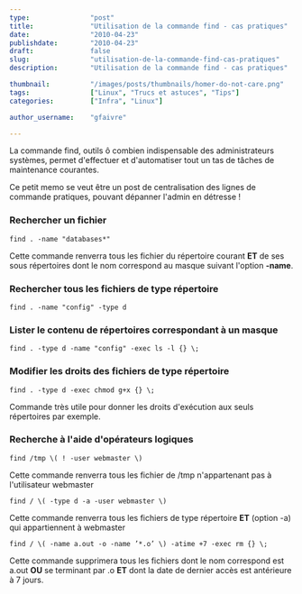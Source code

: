 ```yaml
---
type:               "post"
title:              "Utilisation de la commande find - cas pratiques"
date:               "2010-04-23"
publishdate:        "2010-04-23"
draft:              false
slug:               "utilisation-de-la-commande-find-cas-pratiques"
description:        "Utilisation de la commande find - cas pratiques"

thumbnail:          "/images/posts/thumbnails/homer-do-not-care.png"
tags:               ["Linux", "Trucs et astuces", "Tips"]
categories:         ["Infra", "Linux"]

author_username:    "gfaivre"

---
```


La commande find, outils ô combien indispensable des administrateurs systèmes, permet d'effectuer et d'automatiser tout un tas de tâches de maintenance courantes.<!--more-->

Ce petit memo se veut être un post de centralisation des lignes de commande pratiques, pouvant dépanner l'admin en détresse !

### Rechercher un fichier

```
find . -name "databases*"
```

Cette commande renverra tous les fichier du répertoire courant **ET** de ses sous répertoires dont le nom correspond au masque suivant l'option **-name**.

### Rechercher tous les fichiers de type répertoire

```
find . -name "config" -type d
```

### Lister le contenu de répertoires correspondant à un masque

```
find . -type d -name "config" -exec ls -l {} \;
```

### Modifier les droits des fichiers de type répertoire

```
find . -type d -exec chmod g+x {} \;
```

Commande très utile pour donner les droits d'exécution aux seuls répertoires par exemple.

### Recherche à l'aide d'opérateurs logiques

```
find /tmp \( ! -user webmaster \)
```

Cette commande renverra tous les fichier de /tmp n'appartenant pas à l'utilisateur webmaster

```
find / \( -type d -a -user webmaster \)
```

Cette commande renverra tous les fichiers de type répertoire **ET** (option -a) qui appartiennent à webmaster

```
find / \( -name a.out -o -name ’*.o’ \) -atime +7 -exec rm {} \;
```

Cette commande supprimera tous les fichiers dont le nom correspond est a.out **OU** se terminant par .o **ET** dont la date de dernier accès est antérieure à 7 jours.
